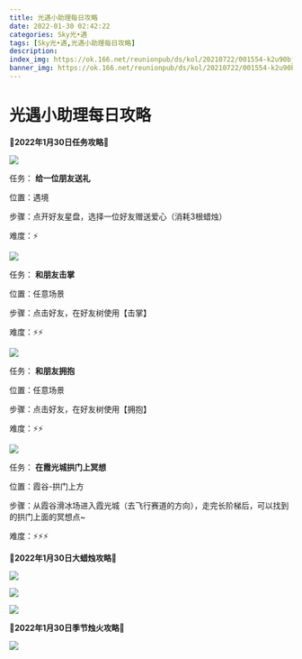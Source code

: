 ```yaml
---
title: 光遇小助理每日攻略
date: 2022-01-30 02:42:22
categories: Sky光•遇
tags: [Sky光•遇,光遇小助理每日攻略]
description: 
index_img: https://ok.166.net/reunionpub/ds/kol/20210722/001554-k2u90bj7ay.png?imageView&thumbnail=600x0&type=jpg
banner_img: https://ok.166.net/reunionpub/ds/kol/20210722/001554-k2u90bj7ay.png?imageView&thumbnail=600x0&type=jpg
---
```

# 光遇小助理每日攻略
  

**🌊2022年1月30日任务攻略🌊**

![](https://ok.166.net/reunionpub/ds/kol/20220130/005833-s61c508g7f.png)

任务： **给一位朋友送礼**

位置：遇境

步骤：点开好友星盘，选择一位好友赠送爱心（消耗3根蜡烛）

难度：⚡

![](https://ok.166.net/reunionpub/ds/kol/20220130/005912-3qreno49uz.png)

任务： **和朋友击掌**

位置：任意场景

步骤：点击好友，在好友树使用【击掌】

难度：⚡⚡

![](https://ok.166.net/reunionpub/ds/kol/20220130/005930-msqkrfj6v5.png)

任务： **和朋友拥抱**

位置：任意场景

步骤：点击好友，在好友树使用【拥抱】

难度：⚡⚡

  

![](https://ok.166.net/reunionpub/ds/kol/20220130/010001-sytd1h4apm.png)

任务： **在霞光城拱门上冥想**

位置：霞谷-拱门上方

步骤：从霞谷滑冰场进入霞光城（去飞行赛道的方向），走完长阶梯后，可以找到的拱门上面的冥想点~

难度：⚡⚡⚡

 **🌊2022年1月30日大蜡烛攻略🌊**

![](https://ok.166.net/reunionpub/ds/kol/20220130/010316-isbq6jc5ka.png)

![](https://ok.166.net/reunionpub/ds/kol/20220130/010227-de1hyrf79p.png)

![](https://ok.166.net/reunionpub/ds/kol/20220130/010209-tp5wlanogj.png)

  

 **🌊2022年1月30日季节烛火攻略🌊**

![](https://ok.166.net/reunionpub/ds/kol/20220130/010106-248bsnqhfg.png)

  

  

  

  

  

